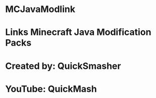 # MCJavaModlink
# Links Minecraft Java Modification Packs
# Created by: QuickSmasher
# YouTube: QuickMash
